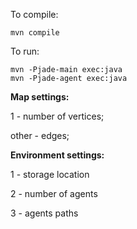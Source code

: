 To compile:

```
mvn compile
```

To run:

```$xslt
mvn -Pjade-main exec:java
mvn -Pjade-agent exec:java
```

**Map settings:**

1 - number of vertices;
 
 other - edges;



**Environment settings:**

1 - storage location

2 - number of agents

3 - agents paths

